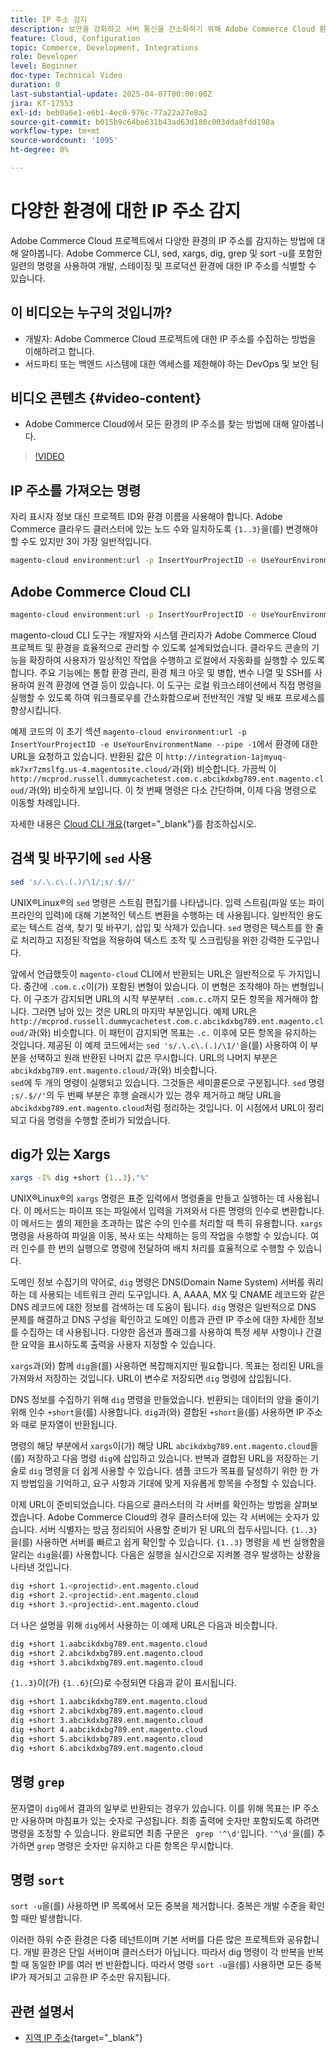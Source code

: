 ```yaml
---
title: IP 주소 감지
description: 보안을 강화하고 서버 통신을 간소화하기 위해 Adobe Commerce Cloud 환경의 IP 주소를 감지하는 방법을 알아봅니다
feature: Cloud, Configuration
topic: Commerce, Development, Integrations
role: Developer
level: Beginner
doc-type: Technical Video
duration: 0
last-substantial-update: 2025-04-07T00:00:00Z
jira: KT-17553
exl-id: beb0a6e1-e6b1-4ec0-976c-77a22a27e8a2
source-git-commit: b015b9c64be631b43ad63d180c003dda8fdd198a
workflow-type: tm+mt
source-wordcount: '1095'
ht-degree: 0%

---
```


# 다양한 환경에 대한 IP 주소 감지

Adobe Commerce Cloud 프로젝트에서 다양한 환경의 IP 주소를 감지하는 방법에 대해 알아봅니다. Adobe Commerce CLI, sed, xargs, dig, grep 및 sort -u를 포함한 일련의 명령을 사용하여 개발, 스테이징 및 프로덕션 환경에 대한 IP 주소를 식별할 수 있습니다.

## 이 비디오는 누구의 것입니까?

* 개발자: Adobe Commerce Cloud 프로젝트에 대한 IP 주소를 수집하는 방법을 이해하려고 합니다.
* 서드파티 또는 백엔드 시스템에 대한 액세스를 제한해야 하는 DevOps 및 보안 팀

## 비디오 콘텐츠 {#video-content}

* Adobe Commerce Cloud에서 모든 환경의 IP 주소를 찾는 방법에 대해 알아봅니다.

>[!VIDEO](https://video.tv.adobe.com/v/3457493/?learn=on)

## IP 주소를 가져오는 명령

자리 표시자 정보 대신 프로젝트 ID와 환경 이름을 사용해야 합니다.  Adobe Commerce 클라우드 클러스터에 있는 노드 수와 일치하도록 `{1..3}`을(를) 변경해야 할 수도 있지만 3이 가장 일반적입니다.

```bash
magento-cloud environment:url -p InsertYourProjectID -e UseYourEnvironmentName --pipe -1 | sed 's/.\.c\.(.)/\1/;s/.$//' | xargs -I% dig +short {1..3}."%" | grep '^\d' | sort -u
```

## Adobe Commerce Cloud CLI

```bash
magento-cloud environment:url -p InsertYourProjectID -e UseYourEnvironmentName --pipe -1
```

magento-cloud CLI 도구는 개발자와 시스템 관리자가 Adobe Commerce Cloud 프로젝트 및 환경을 효율적으로 관리할 수 있도록 설계되었습니다. 클라우드 콘솔의 기능을 확장하여 사용자가 일상적인 작업을 수행하고 로컬에서 자동화를 실행할 수 있도록 합니다. 주요 기능에는 통합 환경 관리, 환경 체크 아웃 및 병합, 변수 나열 및 SSH를 사용하여 원격 환경에 연결 등이 있습니다. 이 도구는 로컬 워크스테이션에서 직접 명령을 실행할 수 있도록 하여 워크플로우를 간소화함으로써 전반적인 개발 및 배포 프로세스를 향상시킵니다.

예제 코드의 이 초기 섹션 `magento-cloud environment:url -p InsertYourProjectID -e UseYourEnvironmentName --pipe -1`에서 환경에 대한 URL을 요청하고 있습니다. 반환된 값은 이 `http://integration-1ajmyuq-mk7xr7zmslfg.us-4.magentosite.cloud/`과(와) 비슷합니다. 가끔씩 이 `http://mcprod.russell.dummycachetest.com.c.abcikdxbg789.ent.magento.cloud/`과(와) 비슷하게 보입니다.  이 첫 번째 명령은 다소 간단하며, 이제 다음 명령으로 이동할 차례입니다.

자세한 내용은 [Cloud CLI 개요](https://experienceleague.adobe.com/ko/docs/commerce-on-cloud/user-guide/dev-tools/cloud-cli/cloud-cli-overview){target="_blank"}를 참조하십시오.

## 검색 및 바꾸기에 `sed` 사용

```bash
sed 's/.\.c\.(.)/\1/;s/.$//'
```

UNIX®Linux®의 `sed` 명령은 스트림 편집기를 나타냅니다. 입력 스트림(파일 또는 파이프라인의 입력)에 대해 기본적인 텍스트 변환을 수행하는 데 사용됩니다. 일반적인 용도로는 텍스트 검색, 찾기 및 바꾸기, 삽입 및 삭제가 있습니다. `sed` 명령은 텍스트를 한 줄로 처리하고 지정된 작업을 적용하여 텍스트 조작 및 스크립팅을 위한 강력한 도구입니다.

앞에서 언급했듯이 `magento-cloud` CLI에서 반환되는 URL은 일반적으로 두 가지입니다. 중간에 `.com.c.c`이(가) 포함된 변형이 있습니다. 이 변형은 조작해야 하는 변형입니다. 이 구조가 감지되면 URL의 시작 부분부터 `.com.c.c`까지 모든 항목을 제거해야 합니다.  그러면 남아 있는 것은 URL의 마지막 부분입니다. 예제 URL은 `http://mcprod.russell.dummycachetest.com.c.abcikdxbg789.ent.magento.cloud/`과(와) 비슷합니다.  이 패턴이 감지되면 목표는 `.c.` 이후에 모든 항목을 유지하는 것입니다.  제공된 이 예제 코드에서는 `sed 's/.\.c\.(.)/\1/'`을(를) 사용하여 이 부분을 선택하고 원래 반환된 나머지 값은 무시합니다. URL의 나머지 부분은 `abcikdxbg789.ent.magento.cloud/`과(와) 비슷합니다.\
`sed`에 두 개의 명령이 실행되고 있습니다. 그것들은 세미콜론으로 구분됩니다. `sed` 명령 `;s/.$//'`의 두 번째 부분은 후행 슬래시가 있는 경우 제거하고 해당 URL을 `abcikdxbg789.ent.magento.cloud`처럼 정리하는 것입니다.  이 시점에서 URL이 정리되고 다음 명령을 수행할 준비가 되었습니다.

## dig가 있는 Xargs

```bash
xargs -I% dig +short {1..3}."%"
```

UNIX®Linux®의 `xargs` 명령은 표준 입력에서 명령줄을 만들고 실행하는 데 사용됩니다. 이 메서드는 파이프 또는 파일에서 입력을 가져와서 다른 명령의 인수로 변환합니다. 이 메서드는 셸의 제한을 초과하는 많은 수의 인수를 처리할 때 특히 유용합니다. `xargs` 명령을 사용하여 파일을 이동, 복사 또는 삭제하는 등의 작업을 수행할 수 있습니다. 여러 인수를 한 번의 실행으로 명령에 전달하여 배치 처리를 효율적으로 수행할 수 있습니다.

도메인 정보 수집기의 약어로, `dig` 명령은 DNS(Domain Name System) 서버를 쿼리하는 데 사용되는 네트워크 관리 도구입니다. A, AAAA, MX 및 CNAME 레코드와 같은 DNS 레코드에 대한 정보를 검색하는 데 도움이 됩니다. `dig` 명령은 일반적으로 DNS 문제를 해결하고 DNS 구성을 확인하고 도메인 이름과 관련 IP 주소에 대한 자세한 정보를 수집하는 데 사용됩니다. 다양한 옵션과 플래그를 사용하여 특정 세부 사항이나 간결한 요약을 표시하도록 출력을 사용자 지정할 수 있습니다.

`xargs`과(와) 함께 `dig`을(를) 사용하면 복잡해지지만 필요합니다. 목표는 정리된 URL을 가져와서 저장하는 것입니다.  URL이 변수로 저장되면 `dig` 명령에 삽입됩니다.

DNS 정보를 수집하기 위해 `dig` 명령을 만들었습니다. 반환되는 데이터의 양을 줄이기 위해 인수 `+short`을(를) 사용합니다. `dig`과(와) 결합된 `+short`을(를) 사용하면 IP 주소와 때로 문자열이 반환됩니다.

명령의 해당 부분에서 `xargs`이(가) 해당 URL `abcikdxbg789.ent.magento.cloud`을(를) 저장하고 다음 명령 `dig`에 삽입하고 있습니다. 반복과 결합된 URL을 저장하는 기술로 `dig` 명령을 더 쉽게 사용할 수 있습니다. 샘플 코드가 목표를 달성하기 위한 한 가지 방법임을 기억하고, 요구 사항과 기대에 맞게 자유롭게 항목을 수정할 수 있습니다.

이제 URL이 준비되었습니다. 다음으로 클러스터의 각 서버를 확인하는 방법을 살펴보겠습니다. Adobe Commerce Cloud의 경우 클러스터에 있는 각 서버에는 숫자가 있습니다. 서버 식별자는 방금 정리되어 사용할 준비가 된 URL의 접두사입니다. `{1..3}`을(를) 사용하면 서버를 빠르고 쉽게 확인할 수 있습니다. `{1..3}` 명령을 세 번 실행함을 알리는 `dig`을(를) 사용합니다. 다음은 실행을 실시간으로 지켜볼 경우 발생하는 상황을 나타낸 것입니다.

```bash
dig +short 1.<projectid>.ent.magento.cloud
dig +short 2.<projectid>.ent.magento.cloud
dig +short 3.<projectid>.ent.magento.cloud
```

더 나은 설명을 위해 `dig`에서 사용하는 이 예제 URL은 다음과 비슷합니다.

```bash
dig +short 1.aabcikdxbg789.ent.magento.cloud
dig +short 2.abcikdxbg789.ent.magento.cloud
dig +short 3.abcikdxbg789.ent.magento.cloud
```

`{1..3}`이(가) `{1..6}`(으)로 수정되면 다음과 같이 표시됩니다.

```bash
dig +short 1.aabcikdxbg789.ent.magento.cloud
dig +short 2.abcikdxbg789.ent.magento.cloud
dig +short 3.abcikdxbg789.ent.magento.cloud
dig +short 4.aabcikdxbg789.ent.magento.cloud
dig +short 5.abcikdxbg789.ent.magento.cloud
dig +short 6.abcikdxbg789.ent.magento.cloud
```

## 명령 `grep`

문자열이 `dig`에서 결과의 일부로 반환되는 경우가 있습니다. 이를 위해 목표는 IP 주소만 사용하며 마침표가 있는 숫자로 구성됩니다. 최종 출력에 숫자만 포함되도록 하려면 명령을 조정할 수 있습니다. 완료되면 최종 구문은 ` grep '^\d'`입니다.  `'^\d'`을(를) 추가하면 `grep` 명령은 숫자만 유지하고 다른 항목은 무시합니다.

## 명령 `sort`

`sort -u`을(를) 사용하면 IP 목록에서 모든 중복을 제거합니다. 중복은 개발 수준을 확인할 때만 발생합니다.

이러한 하위 수준 환경은 다중 테넌트이며 기본 서버를 다른 많은 프로젝트와 공유합니다. 개발 환경은 단일 서버이며 클러스터가 아닙니다. 따라서 dig 명령이 각 반복을 반복할 때 동일한 IP를 여러 번 반환합니다. 따라서 명령 `sort -u`을(를) 사용하면 모든 중복 IP가 제거되고 고유한 IP 주소만 유지됩니다.



## 관련 설명서

* [지역 IP 주소](https://experienceleague.adobe.com/ko/docs/commerce-on-cloud/user-guide/project/regional-ip-addresses){target="_blank"}
